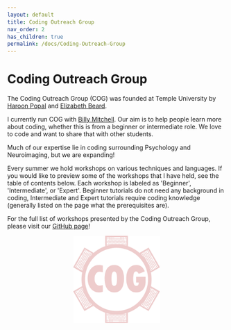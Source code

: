 ```yaml
---
layout: default
title: Coding Outreach Group
nav_order: 2
has_children: true
permalink: /docs/Coding-Outreach-Group
---
```


# Coding Outreach Group

The Coding Outreach Group (COG) was founded at Temple University by [Haroon Popal](https://sites.temple.edu/cnltu/haroon-popal/) and [Elizabeth Beard](https://www.linkedin.com/in/lizbeard/).

I currently run COG with [Billy Mitchell](https://wj-mitchell.github.io/). Our aim is to help people learn more about coding, whether this is from a beginner or intermediate role. We love to code and want to share that with other students.

Much of our expertise lie in coding surrounding Psychology and Neuroimaging, but we are expanding!

Every summer we hold workshops on various techniques and languages. If you would like to preview some of the workshops that I have held, see the table of contents below. Each workshop is labeled as 'Beginner', 'Intermediate', or 'Expert'. Beginner tutorials do not need any background in coding, Intermediate and Expert tutorials require coding knowledge (generally listed on the page what the prerequisites are).

For the full list of workshops presented by the Coding Outreach Group, please visit our [GitHub page](https://github.com/TU-Coding-Outreach-Group)!

<p align="center">
<img src="/assets/images/COG_Color.png" alt="drawing" width="200"/>
</p>

